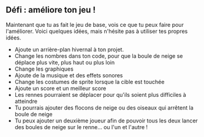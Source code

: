 ## Défi : améliore ton jeu !
Maintenant que tu as fait le jeu de base, vois ce que tu peux faire pour l'améliorer. Voici quelques idées, mais n'hésite pas à utiliser tes propres idées.

+ Ajoute un arrière-plan hivernal à ton projet.
+ Change les nombres dans ton code, pour que la boule de neige se déplace plus vite, plus haut ou plus loin
+ Change les graphiques
+ Ajoute de la musique et des effets sonores
+ Change les costumes de sprite lorsque la cible est touchée
+ Ajoute un score et un meilleur score
+ Les rennes pourraient se déplacer pour qu'ils soient plus difficiles à atteindre
+ Tu pourrais ajouter des flocons de neige ou des oiseaux qui arrêtent la boule de neige
+ Tu peux ajouter un deuxième joueur afin de pouvoir tous les deux lancer des boules de neige sur le renne... ou l'un et l'autre !
